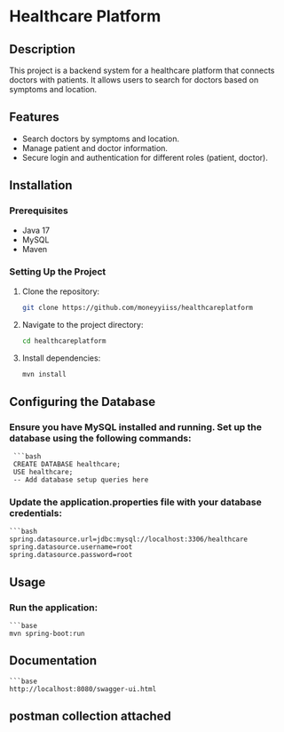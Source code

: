 # Healthcare Platform

## Description
This project is a backend system for a healthcare platform that connects doctors with patients. It allows users to search for doctors based on symptoms and location.

## Features
- Search doctors by symptoms and location.
- Manage patient and doctor information.
- Secure login and authentication for different roles (patient, doctor).

## Installation

### Prerequisites
- Java 17
- MySQL
- Maven

### Setting Up the Project
1. Clone the repository:
   ```bash
   git clone https://github.com/moneyyiiss/healthcareplatform

2. Navigate to the project directory:
   ```bash
   cd healthcareplatform

3. Install dependencies:
   ```bash
   mvn install

## Configuring the Database
### Ensure you have MySQL installed and running. Set up the database using the following commands:
     ```bash
     CREATE DATABASE healthcare;
     USE healthcare;
     -- Add database setup queries here

### Update the application.properties file with your database credentials:
    ```bash
    spring.datasource.url=jdbc:mysql://localhost:3306/healthcare
    spring.datasource.username=root
    spring.datasource.password=root

## Usage
### Run the application:
    ```base
    mvn spring-boot:run

## Documentation
    ```base
    http://localhost:8080/swagger-ui.html

## postman collection attached


   
